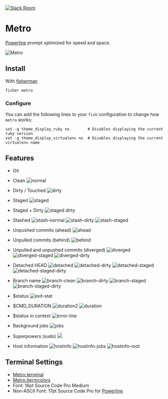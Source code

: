 [![Slack Room][slack-badge]][slack-link]

# Metro

[Powerline] prompt optimized for speed and space.

![Metro]

## Install

With [fisherman]

```fish
fisher metro
```

### Configure

You can add the following lines to your `fish` configuration to change how `metro` works:

```fish
set -g theme_display_ruby no        # Disables displaying the current ruby version
set -g theme_display_virtualenv no  # Disables displaying the current virtualenv name
```

## Features

* Git
 * Clean
 ![normal](https://cloud.githubusercontent.com/assets/8317250/15191429/a4ff1c3c-17ef-11e6-9f0e-a627e3bc0998.png)

 * Dirty / Touched
 ![dirty](https://cloud.githubusercontent.com/assets/8317250/15191431/a4fef19e-17ef-11e6-8ac8-4a5baf502aa7.png)

 * Staged
 ![staged](https://cloud.githubusercontent.com/assets/8317250/15191428/a4ff222c-17ef-11e6-9246-29209b1a5b91.png)

 * Staged + Dirty
 ![staged dirty](https://cloud.githubusercontent.com/assets/8317250/15191427/a4fec566-17ef-11e6-821d-7a9dd83d4086.png)

 * Stashed
 ![stash-normal](https://cloud.githubusercontent.com/assets/8317250/15191430/a4ff3730-17ef-11e6-87d8-f3cc999cd080.png)
 ![stash-dirty](https://cloud.githubusercontent.com/assets/8317250/15191499/ea67ee48-17ef-11e6-8fe0-39d256a23c6c.png)
 ![stash-staged](https://cloud.githubusercontent.com/assets/8317250/15191498/ea660fce-17ef-11e6-9511-cbacb4b1305a.png)

 * Unpushed commits (ahead)
 ![ahead](https://cloud.githubusercontent.com/assets/8317250/15193516/38fbd93a-17f9-11e6-845d-0d2da94affb4.png)

 * Unpulled commits (behind)
 ![behind](https://cloud.githubusercontent.com/assets/8317250/15193517/3900003c-17f9-11e6-847a-19590a2ba843.png)

 * Unpulled and unpushed commits (diverged)
 ![diverged](https://cloud.githubusercontent.com/assets/8317250/15193515/38fbc6b6-17f9-11e6-94f7-718dd9e7db85.png)
 ![diverged-staged](https://cloud.githubusercontent.com/assets/8317250/15193513/38fa4296-17f9-11e6-96a0-3c950231afdc.png)
 ![diverged-dirty](https://cloud.githubusercontent.com/assets/8317250/15193514/38fb6284-17f9-11e6-9a7e-2ced70842739.png)

 * Detached HEAD
 ![detached](https://cloud.githubusercontent.com/assets/8317250/15191272/ebb38c86-17ee-11e6-9fec-e14585666467.png)
 ![detached-dirty](https://cloud.githubusercontent.com/assets/8317250/15191612/61111d30-17f0-11e6-9cd1-17c0c7a1867c.png)
 ![detached-staged](https://cloud.githubusercontent.com/assets/8317250/15191610/610c6fec-17f0-11e6-8584-a1c980802d91.png)
 ![detached-staged-dirty](https://cloud.githubusercontent.com/assets/8317250/15191611/610e050a-17f0-11e6-83b0-732b3b133ca3.png)

 * Branch name
 ![branch-clean](https://cloud.githubusercontent.com/assets/8317250/15192427/23415c46-17f4-11e6-8213-1a96c0a47bb8.png)
 ![branch-dirty](https://cloud.githubusercontent.com/assets/8317250/15192428/23420f6a-17f4-11e6-88a9-ffcc630b887d.png)
 ![branch-staged](https://cloud.githubusercontent.com/assets/8317250/15192429/2342da4e-17f4-11e6-9d94-a3e63a5c100e.png)
 ![branch-staged-dirty](https://cloud.githubusercontent.com/assets/8317250/15192426/2340850a-17f4-11e6-9673-590bb40a6a9f.png)

* $status
![exit-stat](https://cloud.githubusercontent.com/assets/8317250/15191932/d166a04a-17f1-11e6-95a2-516609c9a36d.png)

* $CMD_DURATION
 ![duration2](https://cloud.githubusercontent.com/assets/8317250/15192307/93e4cc36-17f3-11e6-97b5-76ecec3339bf.png)
 ![duration](https://cloud.githubusercontent.com/assets/8317250/15192308/93e50b7e-17f3-11e6-89be-2b544a00d1f5.png)

* $status in context
![error-line](https://cloud.githubusercontent.com/assets/8317250/15192238/4c55819e-17f3-11e6-8d01-ae76ee99d194.png)

* Background jobs
![jobs](https://cloud.githubusercontent.com/assets/8317250/15191807/466121be-17f1-11e6-9b16-8f8cec64fce4.png)

* Superpowers (sudo)
![](https://cloud.githubusercontent.com/assets/8317250/15191199/938e3fa6-17ee-11e6-82eb-2cb610955ec3.png)

* Host information
![hostinfo](https://cloud.githubusercontent.com/assets/8317250/15191720/d4cb9778-17f0-11e6-8ba3-39e534c6ee5a.png)
![hostinfo-jobs](https://cloud.githubusercontent.com/assets/8317250/15191845/7fdf8c5a-17f1-11e6-9f83-8a7300421802.png)
![hostinfo-root](https://cloud.githubusercontent.com/assets/8317250/15191719/d4ca4828-17f0-11e6-85cf-4aae34ae068f.png)

## Terminal Settings

* [Metro.terminal]
* [Metro.itermcolors]
* Font: 16pt Source Code Pro Medium
* Non-ASCII Font: 17pt Source Code Pro for [Powerline]

[slack-link]: https://fisherman-wharf.herokuapp.com/
[slack-badge]: https://fisherman-wharf.herokuapp.com/badge.svg

[fisherman]: https://github.com/fisherman/fisherman
[Powerline]: https://github.com/powerline/fonts
[Metro.itermcolors]: Metro.itermcolors
[Metro.terminal]: Metro.terminal
[Metro]: https://cloud.githubusercontent.com/assets/8317250/15256001/3b65a638-197a-11e6-8121-e20184323122.png
